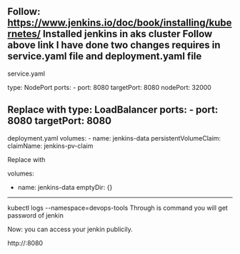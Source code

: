 


Follow: https://www.jenkins.io/doc/book/installing/kubernetes/
Installed jenkins in aks cluster
Follow above link
I have done two changes requires in service.yaml file and deployment.yaml file
-----------------------------
service.yaml

type: NodePort
  ports:
    - port: 8080
      targetPort: 8080
      nodePort: 32000
      
Replace with 
type: LoadBalancer
  ports:
    - port: 8080
      targetPort: 8080
 --------------------------------
 deployment.yaml
 volumes:
        - name: jenkins-data
          persistentVolumeClaim:
              claimName: jenkins-pv-claim
              
 Replace with 
 

volumes:
- name: jenkins-data
emptyDir: \{}

--------
kubectl logs <PODS Name> --namespace=devops-tools
Through is command you will get password of jenkin
 
Now: you can access your jenkin publicily. 
  

http://<node>:8080


